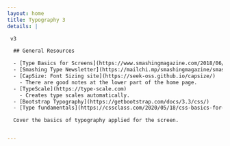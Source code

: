 ```yaml
---
layout: home
title: Typography 3
details: |

 v3

  ## General Resources

  - [Type Basics for Screens](https://www.smashingmagazine.com/2018/06/reference-guide-typography-mobile-web-design/)
  - [Smashing Type Newsletter](https://mailchi.mp/smashingmagazine/smashing-newsletter-298-web-typography?e=db00feeaa2)
  - [CapSize: Font Sizing site](https://seek-oss.github.io/capsize/)
    - There are good notes at the lower part of the home page.
  - [TypeScale](https://type-scale.com)
    - Creates type scales automatically.
  - [Bootstrap Typography](https://getbootstrap.com/docs/3.3/css/)
  - [Type fundamentals](https://cssclass.com/2020/05/18/css-basics-for-typography/)

  Cover the basics of typography applied for the screen.


---
```

